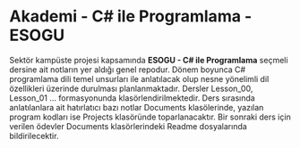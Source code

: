 # Akademi - C# ile Programlama - ESOGU

Sektör kampüste projesi kapsamında **ESOGU - C# ile Programlama** seçmeli dersine ait notların yer aldığı genel repodur. Dönem boyunca C# programlama dili temel unsurları ile anlatılacak olup nesne yönelimli dil özellikleri üzerinde durulması planlanmaktadır. Dersler Lesson_00, Lesson_01 ... formasyonunda klasörlendirilmektedir. Ders sırasında anlatılanlara ait hatırlatıcı bazı notlar Documents klasölerinde, yazılan program kodları ise Projects klasöründe toparlanacaktır. Bir sonraki ders için verilen ödevler Documents klasörlerindeki Readme dosyalarında bildirilecektir.
